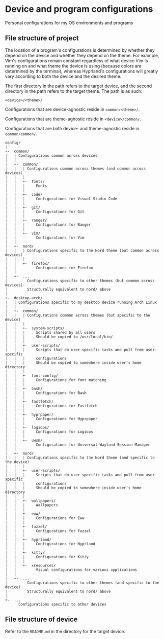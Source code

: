 # Device and program configurations

Personal configurations for my OS environments and programs

## File structure of project

The location of a program's configurations is determined by whether they depend
on the device and whether they depend on the theme. For example, Vim's
configurations remain constant regardless of what device Vim is running on and
what theme the device is using (because colors are determined by the terminal),
whereas Hyprland's configurations will greatly vary according to both the device
and the desired theme.

The first directory in the path refers to the target device, and the second
directory in the path refers to the target theme. The path is as such:

```
<device>/<theme>/
```

Configurations that are device-agnostic reside in `common/<theme>/`.

Configurations that are theme-agnostic reside in `<device>/common/`.

Configurations that are both device- and theme-agnostic reside in
`common/common/`.

```
config/
|
+-  common/
|   | Configurations common across devices
|   |
|   +-  common/
|   |   | Configurations common across themes (and common across devices)
|   |   |
|   |   +-  fonts/
|   |   |     Fonts
|   |   |
|   |   +-  code/
|   |   |     Configurations for Visual Studio Code
|   |   |
|   |   +-  git/
|   |   |     Configurations for Git
|   |   |
|   |   +-  ranger/
|   |   |     Configurations for Ranger
|   |   |
|   |   +-  vim/
|   |         Configurations for Vim
|   |
|   +-  nord/
|   |   | Configurations specific to the Nord theme (but common across devices)
|   |   |
|   |   +-  firefox/
|   |         Configurations for Firefox
|   |
|   +-  ...
|         Configurations specific to other themes (but common across devices)
|         Structurally equivalent to nord/ above
|
+-  desktop-arch/
|   | Configurations specific to my desktop device running Arch Linux
|   |
|   +-  common/
|   |   | Configurations common across themes (but specific to the device)
|   |   |
|   |   +-  system-scripts/
|   |   |     Scripts shared by all users
|   |   |     Should be copied to /usr/local/bin/
|   |   |
|   |   +-  user-scripts/
|   |   |     Scripts that do user-specific tasks and pull from user-specific
|   |   |     configurations
|   |   |     Should be copied to somewhere inside user's home directory
|   |   |
|   |   +-  font-config/
|   |   |     Configurations for font matching
|   |   |
|   |   +-  bash/
|   |   |     Configurations for Bash
|   |   |
|   |   +-  fastfetch/
|   |   |     Configurations for Fastfetch
|   |   |
|   |   +-  hyprpaper/
|   |   |     Configurations for Hyprpaper
|   |   |
|   |   +-  logiops/
|   |   |     Configurations for Logiops
|   |   |
|   |   +-  uwsm/
|   |         Configurations for Universal Wayland Session Manager
|   |
|   +-  nord/
|   |   | Configurations specific to the Nord theme (and specific to the device)
|   |   |
|   |   +-  user-scripts/
|   |   |     Scripts that do user-specific tasks and pull from user-specific
|   |   |     configurations
|   |   |     Should be copied to somewhere inside user's home directory
|   |   |
|   |   +-  wallpapers/
|   |   |     Wallpapers
|   |   |
|   |   +-  eww/
|   |   |     Configurations for Eww
|   |   |
|   |   +-  fuzzel/
|   |   |     Configurations for Fuzzel
|   |   |
|   |   +-  hyprland/
|   |   |     Configurations for Hyprland
|   |   |
|   |   +-  kitty/
|   |   |     Configurations for Kitty
|   |   |
|   |   +-  xresources/
|   |         Visual configurations for various applications
|   |
|   +-  ...
|         Configurations specific to other themes (and specific to the device)
|         Structurally equivalent to nord/ above
|
+-  ...
      Configurations specific to other devices
```

## File structure of device

Refer to the `README.md` in the directory for the target device.
